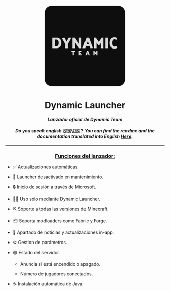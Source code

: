 <p align="center"><img src="../src/assets/images/icon2.png" alt="icon-launcher"></p>

<h1 align="center">Dynamic Launcher</h1>

#### [<p align="center">]() *Lanzador oficial de Dynamic Team*

#### *<p align="center">Do you speak english 🇬🇧/🇺🇸 ? You can find the readme and the documentation translated into English [Here](/README_EN-US.md).</p>*

---

### **<ins><p align="center">Funciones del lanzador:</p>**

- ✅ Actualizaciones automáticas.

- 🔴 Launcher desactivado en mantenimiento.

- 🔒 Inicio de sesión a través de Microsoft.

- 🏴‍☠️ Uso solo mediante Dynamic Launcher.

- ⛏️ Soporte a todas las versiones de Minecraft.

- 📦 Soporta modloaders como Fabric y Forge.
 
- 📰 Apartado de noticias y actualizaciones in-app.

- ⚙️ Gestion de parámetros.

- 🟢 Estado del servidor.

    - Anuncia si está encendido o apagado.
    
    - Número de jugadores conectados.

- ☕ Instalación automática de Java.
